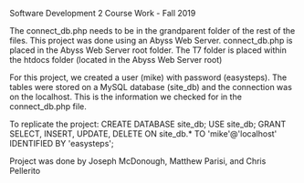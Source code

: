 Software Development 2 Course Work - Fall 2019

The connect_db.php needs to be in the grandparent folder of the rest of the files. This project was done using an Abyss Web Server. connect_db.php is placed in the Abyss Web Server root folder. The T7 folder is placed within the htdocs folder (located in the Abyss Web Server root)

For this project, we created a user (mike) with password (easysteps). The tables were stored on a MySQL database (site_db) and the connection was on the localhost. This is the information we checked for in the connect_db.php file.

To replicate the project: CREATE DATABASE site_db; USE site_db; GRANT SELECT, INSERT, UPDATE, DELETE ON site_db.* TO 'mike'@'localhost' IDENTIFIED BY 'easysteps';

Project was done by Joseph McDonough, Matthew Parisi, and Chris Pellerito
